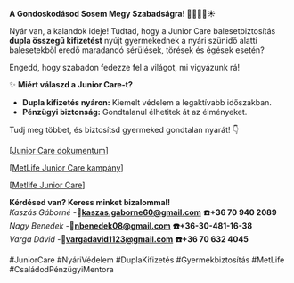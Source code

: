 
**A Gondoskodásod Sosem Megy Szabadságra! 👨‍👩‍👧‍👦☀️**

Nyár van, a kalandok ideje! Tudtad, hogy a Junior Care balesetbiztosítás **dupla összegű kifizetést** nyújt gyermekednek a nyári szünidő alatti balesetekből eredő maradandó sérülések, törések és égések esetén?

Engedd, hogy szabadon fedezze fel a világot, mi vigyázunk rá!

✨ **Miért válaszd a Junior Care-t?**
* **Dupla kifizetés nyáron:** Kiemelt védelem a legaktívabb időszakban.
* **Pénzügyi biztonság:** Gondtalanul élhetitek át az élményeket.

Tudj meg többet, és biztosítsd gyermeked gondtalan nyarát! 👇

[[Junior Care dokumentum](https://drive.google.com/drive/folders/1UeoiZQqHWqo6RAc6bV1XMwiE-VVXq_b9?usp=drive_link)]

[[MetLife Junior Care kampány](https://www.metlife.hu/junior-care/?cid=chhdx&utm_id=chhdx&utm_source=google&utm_medium=c&utm_campaign=agts_he_3q_25_Agency&utm_content=all_Pmax&utm_term=insurance&promoid=chhdx&gad_source=1&gad_campaignid=22784761907&gbraid=0AAAAAqLBgv-IzG7yY9oP0VaLsuN_X0NC0&gclid=CjwKCAjwqKzEBhANEiwAeQaPVRvciA8eYFeu2-uESp1gUJYr4V0ZzUPqDl4wFZIPdG2the_fU_jxLRoC3u4QAvD_BwE)]

[[Metlife Junior Care](https://www.metlife.hu/lakossagi-biztositasok/vedelem/junior-care/)]

**Kérdésed van? Keress minket bizalommal!**  
*Kaszás Gáborné* -**💌kaszas.gaborne60@gmail.com** **☎️+36 70 940 2089**  
*Nagy Benedek* -**💌nbenedek08@gmail.com** **☎️+36-30-481-16-38**  
*Varga Dávid* -**💌vargadavid1123@gmail.com** **☎️+36 70 632 4045**

#JuniorCare #NyáriVédelem #DuplaKifizetés #Gyermekbiztosítás #MetLife #CsaládodPénzügyiMentora